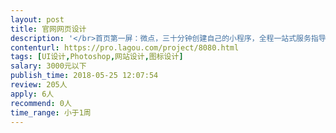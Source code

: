 ```yaml
---                
layout: post       
title: 官网网页设计           
description: '</br>首页第一屏：微点，三十分钟创建自己的小程序，全程一站式服务指导，让你轻松掌控互联网的力量</br>首页第二屏：让万物互联互通让信息唾手可得（产品覆盖个人、创业团队、实体店铺、公司企业、组织机构）</br>首页第三屏：完美有效的展示（企业品牌展示、商品展示、服务展示、公司优势展示）</br>首页第四屏：源源不断的流量（50+流量入口、背靠微信10亿用户、免费共享微信社交流量红利）</br>首页第五屏：轻便快捷的交易（无缝对接微信支付、线下下单极致体验）</br>首页第六屏：与时俱进的服务（服务流程线上化，更符合用户习惯。服务路径扁平化，更满足客户需求）</br>首页第七屏：针对行业的方案（美食餐饮、娱乐休闲、婚纱摄影、家居建材、分销商城、装修、房产、</br>           培训，针对各行各业特性及行业需求，打造专属行业解决方案）</br>首页第八屏：立体详实的数据（丰富的数据来源，全方位的数据分析，更全面掌握店铺情况，更清晰地了解客户动态）</br>首页第九屏：为什么选择微点？（完整的服务体系：从展示到营销到支付到会员管理，帮你构建完整的</br>服务闭环；深入的场景体验：深入场景细节，优质的体验帮你赢得客户认可；持续升级的产品：专注于微信社交营销服务，持续升级的产品体系；快速的服务响应：通过微信、电话为您提供多对一的贴心服务）</br>'     
contenturl: https://pro.lagou.com/project/8080.html      
tags: [UI设计,Photoshop,网站设计,图标设计]            
salary: 3000元以下          
publish_time: 2018-05-25 12:07:54         
review: 205人                   
apply: 6人                   
recommend: 0人                   
time_range: 小于1周              
---                 
```

